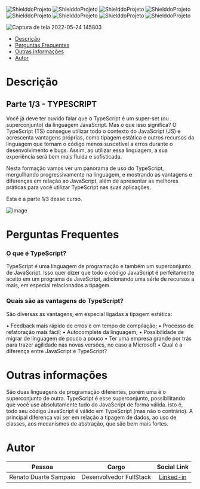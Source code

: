 <!-- PARA ESCOLHER AS CORES DAS LINGUAGENS USAR O SITE https://brandcolors.net/ -->
![ShielddoProjeto](https://img.shields.io/badge/Nome-Projeto-b52e31.svg?style=for-the-badge)
![ShielddoProjeto](https://img.shields.io/badge/Versão-0.0.1-e9ebec.svg?style=for-the-badge)
![ShielddoProjeto](https://img.shields.io/badge/License-GNU-orange?style=for-the-badge)
![ShielddoProjeto](https://img.shields.io/badge/Linguagem-Escolhida-00c4cc.svg?style=for-the-badge)
![ShielddoProjeto](https://img.shields.io/github/repo-size/renato-sampaio/modelo?style=for-the-badge)
![ShielddoProjeto](https://img.shields.io/tokei/lines/github/renato-sampaio/modelo?style=for-the-badge)
![ShielddoProjeto](https://img.shields.io/github/stars/renato-sampaio/modelo?style=for-the-badge) 
![ShielddoProjeto](https://img.shields.io/github/last-commit/renato-sampaio/modelo?style=for-the-badge)

<!-- Envie a imagem por meio de uma ISSUE e cole o link aqui nessa linha abaixo -->
![Captura de tela 2022-05-24 145803](https://user-images.githubusercontent.com/78602574/170101631-0425fe2f-a848-48f4-aef2-76be99ba273a.png)


- [Descrição](#descrição)
- [Perguntas Frequentes](#perguntas-frequentes)
- [Outras informações](#outras-informações)
- [Autor](#autor)
  
# Descrição

## Parte 1/3 - TYPESCRIPT
Você já deve ter ouvido falar que o TypeScript é um super-set (ou superconjunto) da linguagem JavaScript. Mas o que isso significa? O TypeScript (TS) consegue utilizar todo o contexto do JavaScript (JS) e acrescenta vantagens próprias, como tipagem estática e outros recursos da linguagem que tornam o código menos suscetível a erros durante o desenvolvimento e bugs. Assim, ao utilizar essa linguagem, a sua experiência será bem mais fluida e sofisticada.

Nesta formação vamos ver um panorama de uso do TypeScript, mergulhando progressivamente na linguagem, e mostrando as vantagens e diferenças em relação ao JavaScript, além de apresentar as melhores práticas para você utilizar TypeScript nas suas aplicações.

Esta é a parte 1/3 desse curso.

<!-- 
    AS IMAGENS DE BANNERS EU COLOQUEI UM TAMANHO DE 1280 X 300 
    PARA IMAGENS DE TELA E OUTRAS NECESSIDADES, COLOQUE 1280 X 1280
-->
![image](https://user-images.githubusercontent.com/78602574/170101852-4cab57d2-a4be-4693-8508-7bf78e3b7886.png)


# Perguntas Frequentes
### O que é TypeScript?

TypeScript é uma linguagem de programação e também um superconjunto de JavaScript. Isso quer dizer que todo o código JavaScript é perfeitamente aceito em um programa de JavaScript, adicionando uma série de recursos a mais, em especial relacionados a tipagem.

### Quais são as vantagens do TypeScript?

São diversas as vantagens, em especial ligadas a tipagem estática:

• Feedback mais rápido de erros e em tempo de compilação;
• Processo de refatoração mais fácil;
• Autocomplete da linguagem;
• Possibilidade de migrar de linguagem de pouco a pouco
• Ter uma empresa grande por trás para trazer agilidade nas novas versões, no caso a Microsoft
• Qual é a diferença entre JavaScript e TypeScript?



# Outras informações

São duas linguagens de programação diferentes, porém uma é o superconjunto de outra. TypeScript é esse superconjunto, possibilitando que você use absolutamente tudo do JavaScript de forma válida. isto é, todo seu código JavaScript é válido em TypeScript (mas não o contrário). A principal diferença vai ser em relação a tipagem de dados, ao uso de classes, aos mecanismos de abstração, que são bem mais fortes.


# Autor

Pessoa | Cargo | Social Link
:-----:|:-----:|:----------:
Renato Duarte Sampaio | Desenvolvedor FullStack | [Linked-in](https://www.linkedin.com/in/renato-sampaio-52266b11a/)

